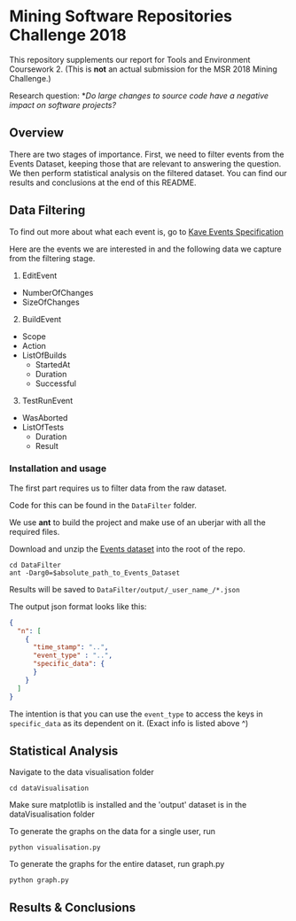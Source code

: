 # Mining Software Repositories Challenge 2018 

This repository supplements our report for Tools and Environment Coursework 2. (This is **not** an actual submission for the MSR 2018 Mining Challenge.) 

Research question: **Do large changes to source code have a negative impact on software projects?*

## Overview

There are two stages of importance. 
First, we need to filter events from the Events Dataset, keeping those that are relevant to answering the question. 
We then perform statistical analysis on the filtered dataset. You can find our results and conclusions at the end of this README.

## Data Filtering

To find out more about what each event is, go to [Kave Events Specification]

Here are the events we are interested in and the following data we capture from the filtering stage.

1. EditEvent
  + NumberOfChanges
  + SizeOfChanges
2. BuildEvent
  + Scope
  + Action
  + ListOfBuilds
    + StartedAt
    + Duration
    + Successful
3. TestRunEvent
  + WasAborted
  + ListOfTests
    + Duration
    + Result

### Installation and usage

The first part requires us to filter data from the raw dataset.

Code for this can be found in the `DataFilter` folder.

We use **ant** to build the project and make use of an uberjar with all the required files.

Download and unzip the [Events dataset] into the root of the repo.

```shell
cd DataFilter
ant -Darg0=$absolute_path_to_Events_Dataset
```

Results will be saved to `DataFilter/output/_user_name_/*.json`

The output json format looks like this:

```json
{
  "n": [
    {
      "time_stamp": "..",
      "event_type" : "..",
      "specific_data": {
      }
    }
  ]
}
```

The intention is that you can use the `event_type` to access the keys in `specific_data` as its dependent on it. (Exact info is listed above ^)

## Statistical Analysis
Navigate to the data visualisation folder

```shell
cd dataVisualisation
```

Make sure matplotlib is installed and the 'output' dataset is in the dataVisualisation folder

To generate the graphs on the data for a single user, run 

```
python visualisation.py
```

To generate the graphs for the entire dataset, run graph.py

```
python graph.py
```





## Results & Conclusions 


[Kave Events Specification]: http://www.kave.cc/feedbag/event-generation

[Events dataset]: http://www.kave.cc/datasets
